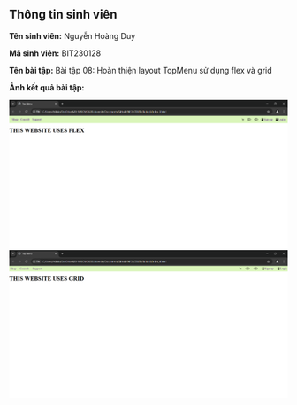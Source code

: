 </head>
<body>
    <div class="info">
        <h2>Thông tin sinh viên</h2>
        <p><strong>Tên sinh viên:</strong> Nguyễn Hoàng Duy</p>
        <p><strong>Mã sinh viên:</strong> BIT230128</p>
        <p><strong>Tên bài tập:</strong> Bài tập 08: Hoàn thiện layout TopMenu sử dụng flex và grid</p>
        <p><strong>Ảnh kết quả bài tập:</strong></p>
    </div>
</body>
</html>

![Anh](ketqua/Flex.png)
![Anh](ketqua/Grid.png)
